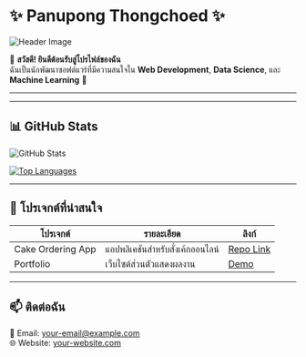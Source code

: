 # ✨ Panupong Thongchoed ✨

![Header Image](https://via.placeholder.com/1200x400?text=Welcome+to+My+Profile)

👋 **สวัสดี! ยินดีต้อนรับสู่โปรไฟล์ของฉัน**  
ฉันเป็นนักพัฒนาซอฟต์แวร์ที่มีความสนใจใน **Web Development**, **Data Science**, และ **Machine Learning** 🚀

---



---

## 📊 **GitHub Stats**

![GitHub Stats](https://github-readme-stats.vercel.app/api?username=your-username&show_icons=true&theme=radical)

[![Top Languages](https://github-readme-stats.vercel.app/api/top-langs/?username=your-username&layout=compact&theme=radical)](https://github.com/anuraghazra/github-readme-stats)

---

## 📂 **โปรเจกต์ที่น่าสนใจ**
| โปรเจกต์         | รายละเอียด                              | ลิงก์                                     |
|-------------------|-----------------------------------------|-------------------------------------------|
| Cake Ordering App | แอปพลิเคชันสำหรับสั่งเค้กออนไลน์      | [Repo Link](https://github.com/your-repo) |
| Portfolio         | เว็บไซต์ส่วนตัวแสดงผลงาน             | [Demo](https://your-portfolio.com)        |

---

## 📫 **ติดต่อฉัน**
📧 Email: [your-email@example.com](mailto:your-email@example.com)  
🌐 Website: [your-website.com](https://your-website.com)  
